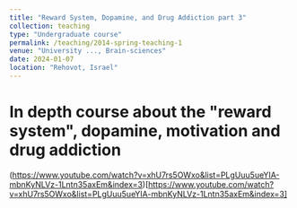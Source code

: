 ```yaml
---
title: "Reward System, Dopamine, and Drug Addiction part 3"
collection: teaching
type: "Undergraduate course"
permalink: /teaching/2014-spring-teaching-1
venue: "University ..., Brain-sciences"
date: 2024-01-07
location: "Rehovot, Israel"
---
```


# In depth course about the "reward system", dopamine, motivation and drug addiction
(https://www.youtube.com/watch?v=xhU7rs5OWxo&list=PLgUuu5ueYIA-mbnKyNLVz-1Lntn35axEm&index=3)[https://www.youtube.com/watch?v=xhU7rs5OWxo&list=PLgUuu5ueYIA-mbnKyNLVz-1Lntn35axEm&index=3]
